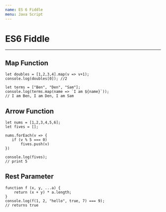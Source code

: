 ```yaml
---
name: ES 6 Fiddle
menu: Java Script 
---
```

# ES6 Fiddle

***

## Map Function

```
let doubles = [1,2,3,4].map(v => v+1);
console.log(doubles[0]); //2

let terms = ["Ben", "Den", "Sam"];
console.log(terms.map(name => `I am ${name}`));
// I am Ben, I am Den, I am Sam
```

## Arrow Function

```
let nums = [1,2,3,4,5,6];
let fives = [];

nums.forEach(v => {
   if (v % 5 === 0)
       fives.push(v)
})

console.log(fives);
// print 5
```

## Rest Parameter

```
function f (x, y, ...a) {
    return (x + y) * a.length;
}
console.log(f(1, 2, "hello", true, 7) === 9);
// returns true
```